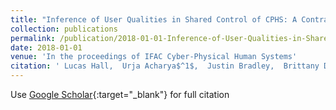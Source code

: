 ```yaml
---
title: "Inference of User Qualities in Shared Control of CPHS: A Contrast in Users"
collection: publications
permalink: /publication/2018-01-01-Inference-of-User-Qualities-in-Shared-Control-of-CPHS-A-Contrast-in-Users
date: 2018-01-01
venue: 'In the proceedings of IFAC Cyber-Physical Human Systems'
citation: ' Lucas Hall,  Urja Acharya$^1$,  Justin Bradley,  Brittany Duncan, &quot;Inference of User Qualities in Shared Control of CPHS: A Contrast in Users.&quot; In the proceedings of IFAC Cyber-Physical Human Systems, 2018.'
---
```

Use [Google Scholar](https://scholar.google.com/scholar?q=Inference+of+User+Qualities+in+Shared+Control+of+CPHS:+A+Contrast+in+Users){:target="_blank"} for full citation